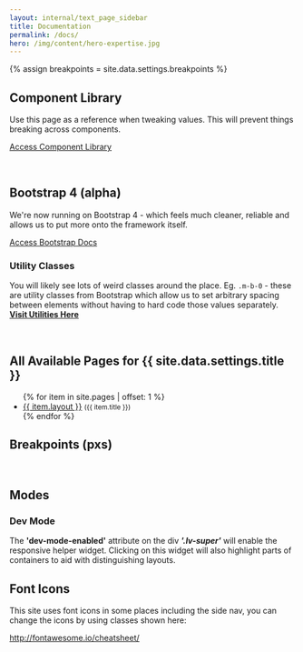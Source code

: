 ```yaml
---
layout: internal/text_page_sidebar
title: Documentation
permalink: /docs/
hero: /img/content/hero-expertise.jpg
---
```


{% assign breakpoints = site.data.settings.breakpoints %}

<h2>Component Library</h2>
<p>Use this page as a reference when tweaking values. This will prevent things breaking across components.</p>
<p><a class="btn btn-primary btn-text" href="/component-library/">Access Component Library <i class="fa fa-angle-right"></i></a></p>
<br>

<h2>Bootstrap 4 (alpha)</h2>

<p>We're now running on Bootstrap 4 - which feels much cleaner, reliable and allows us to put more onto the framework itself.</p>

<p><a class="btn btn-warning btn-text" href="http://v4-alpha.getbootstrap.com/getting-started/introduction/" target="_blank">Access Bootstrap Docs <i class="fa fa-angle-right"></i></a></p>

<h3>Utility Classes</h3>

<p>You will likely see lots of weird classes around the place. Eg. <code>.m-b-0</code> - these are utility classes from Bootstrap which allow us to set arbitrary spacing between elements without having to hard code those values separately. <b><a href="http://v4-alpha.getbootstrap.com/components/utilities/" target="_blank">Visit Utilities Here</a></b></p>

<br>

<h2>All Available Pages for {{ site.data.settings.title }}</h2>
<ul class="triangle-list check-list">
	{% for item in site.pages | offset: 1 %}
		<li><a href="{{ item.url }}">{{ item.layout }}</a> <small>({{ item.title }})</small></li>
	{% endfor %}
</ul>

<h2>Breakpoints (pxs)</h2>

<div data-js="lv-responsive-table"></div>

<br>

<h2>Modes</h2>

<h3>Dev Mode</h3>
<p class="panel">The <b>'dev-mode-enabled'</b> attribute on the div <b><i>'.lv-super'</i></b> will enable the responsive helper widget. Clicking on this widget will also highlight parts of containers to aid with distinguishing layouts.</p>

<h2>Font Icons</h2>

<p>This site uses font icons in some places including the side nav, you can change the icons by using classes shown here:</p>

<p><a href="http://fontawesome.io/cheatsheet/">http://fontawesome.io/cheatsheet/</a></p>